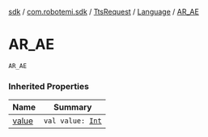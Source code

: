 [sdk](../../../index.md) / [com.robotemi.sdk](../../index.md) / [TtsRequest](../index.md) / [Language](index.md) / [AR_AE](./-a-r_-a-e.md)

# AR_AE

`AR_AE`

### Inherited Properties

| Name | Summary |
|---|---|
| [value](value.md) | `val value: `[`Int`](https://kotlinlang.org/api/latest/jvm/stdlib/kotlin/-int/index.html) |
